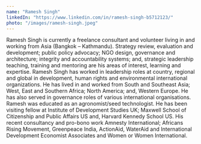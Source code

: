 ```yaml
---
name: "Ramesh Singh"
linkedIn: "https://www.linkedin.com/in/ramesh-singh-b5712123/"
photo: "/images/ramesh-singh.jpeg"
---
```


Ramesh Singh is currently a freelance consultant and volunteer living in and working from Asia (Bangkok – Kathmandu).
Strategy review, evaluation and development; public policy advocacy; NGO design, governance and architecture; integrity and accountability systems; and, strategic leadership teaching, training and mentoring are his areas of interest, learning and expertise.
Ramesh Singh has worked in leadership roles at country, regional and global in development, human rights and environmental international organizations. He has lived in and worked from South and Southeast Asia; West, East and Southern Africa; North America; and, Western Europe. He has also served in governance roles of various international organisations.
Ramesh was educated as an agronomist/seed technologist. He has been visiting fellow at Institute of Development Studies UK; Maxwell School of Citizenship and Public Affairs US and, Harvard Kennedy School US.
His recent consultancy and pro-bono work Amnesty International; Africans Rising Movement, Greenpeace India, ActionAid, WaterAid and International Development Economist Associates and Women or Women International.
